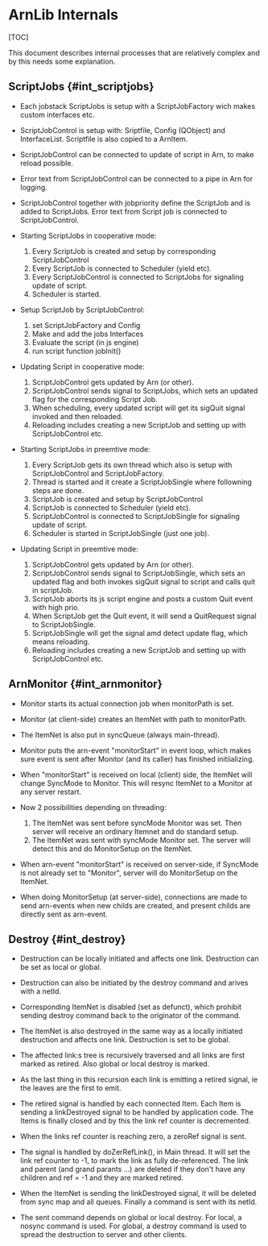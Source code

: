 ArnLib Internals
================

[TOC]

This document describes internal processes that are relatively complex and by this needs some explanation.


ScriptJobs    {#int_scriptjobs}
----------
* Each jobstack ScriptJobs is setup with a ScriptJobFactory wich makes custom interfaces etc.

* ScriptJobControl is setup with: Sriptfile, Config (QObject) and InterfaceList.
  Scriptfile is also copied to a ArnItem.

* ScriptJobControl can be connected to update of script in Arn, to make reload possible.

* Error text from ScriptJobControl can be connected to a pipe in Arn for logging.

* ScriptJobControl together with jobpriority define the ScriptJob and is added to ScriptJobs.
  Error text from Script job is connected to ScriptJobControl.

* Starting ScriptJobs in cooperative mode:
    1. Every ScriptJob is created and setup by corresponding ScriptJobControl
    2. Every ScriptJob is connected to Scheduler (yield etc).
    3. Every ScriptJobControl is connected to ScriptJobs for signaling update of script.
    4. Scheduler is started.

* Setup ScriptJob by ScriptJobControl:
    1. set ScriptJobFactory and Config
    2. Make and add the jobs Interfaces
    3. Evaluate the script (in js engine)
    4. run script function jobInit()

* Updating Script in cooperative mode:
    1. ScriptJobControl gets updated by Arn (or other).
    2. ScriptJobControl sends signal to ScriptJobs, which sets an updated flag for the corresponding Script Job.
    3. When scheduling, every updated script will get its sigQuit signal invoked and then reloaded.
    4. Reloading includes creating a new ScriptJob and setting up with ScriptJobControl etc.

* Starting ScriptJobs in preemtive mode:
    1. Every ScriptJob gets its own thread which also is setup with ScriptJobControl and ScriptJobFactory.
    2. Thread is started and it create a ScriptJobSingle where followning steps are done.
    3. ScriptJob is created and setup by ScriptJobControl
    4. ScriptJob is connected to Scheduler (yield etc).
    5. ScriptJobControl is connected to ScriptJobSingle for signaling update of script.
    6. Scheduler is started in ScriptJobSingle (just one job).

* Updating Script in preemtive mode:
    1. ScriptJobControl gets updated by Arn (or other).
    2. ScriptJobControl sends signal to ScriptJobSingle, which sets an updated flag
       and both invokes sigQuit signal to script and calls quit in scriptJob. 
    3. ScriptJob aborts its js script engine and posts a custom Quit event with high prio.
    4. When ScriptJob get the Quit event, it will send a QuitRequest signal to ScriptJobSingle.
    5. ScriptJobSingle will get the signal amd detect update flag, which means reloading.
    6. Reloading includes creating a new ScriptJob and setting up with ScriptJobControl etc.


ArnMonitor    {#int_arnmonitor}
----------
* Monitor starts its actual connection job when monitorPath is set.

* Monitor (at client-side) creates an ItemNet with path to monitorPath.

* The ItemNet is also put in syncQueue (always main-thread).

* Monitor puts the arn-event "monitorStart" in event loop,
  which makes sure event is sent after Monitor (and its caller) has finished initiializing.

* When "monitorStart" is received on local (client) side, the ItemNet will change SyncMode to Monitor.
  This will resync ItemNet to a Monitor at any server restart.

* Now 2 possibilities depending on threading:
    1. The ItemNet was sent before syncMode Monitor was set. Then server will receive an ordinary
       Itemnet and do standard setup.
    2. The ItemNet was sent with syncMode Monitor set. The server will detect this and do
       MonitorSetup on the ItemNet.

* When arn-event "monitorStart" is received on server-side, if SyncMode is not already set to "Monitor",
  server will do MonitorSetup on the ItemNet.

* When doing MonitorSetup (at server-side), connections are made to send arn-events when new
  childs are created, and present childs are directly sent as arn-event.


Destroy    {#int_destroy}
-------
* Destruction can be locally initiated and affects one link. Destruction can be set as
  local or global.

* Destruction can also be initiated by the destroy command and arives with a netId.

* Corresponding ItemNet is disabled (set as defunct), which prohibit sending destroy command
  back to the originator of the command.

* The ItemNet is also destroyed in the same way as a locally initiated destruction and affects
  one link. Destruction is set to be global.

* The affected link:s tree is recursively traversed and all links are first marked as retired.
  Also global or local destroy is marked.

* As the last thing in this recursion each link is emitting a retired signal, ie the leaves are
  the first to emit.

* The retired signal is handled by each connected Item. Each Item is sending a linkDestroyed
  signal to be handled by application code.
  The Items is finally closed and by this the link ref counter is decremented.

* When the links ref counter is reaching zero, a zeroRef signal is sent.

* The signal is handled by doZerRefLink(), in Main thread. It will set the link ref counter
  to -1, to mark the link as fully de-referenced.
  The link and parent (and grand parants ...) are deleted if they don't have any children
  and ref = -1 and they are marked retired.

* When the ItemNet is sending the linkDestroyed signal, it will be deleted from sync map
  and all queues. Finally a command is sent with its netId.

* The sent command depends on global or local destroy. For local, a nosync command is used.
  For global, a destroy command is used to spread the destruction to server and other clients.
